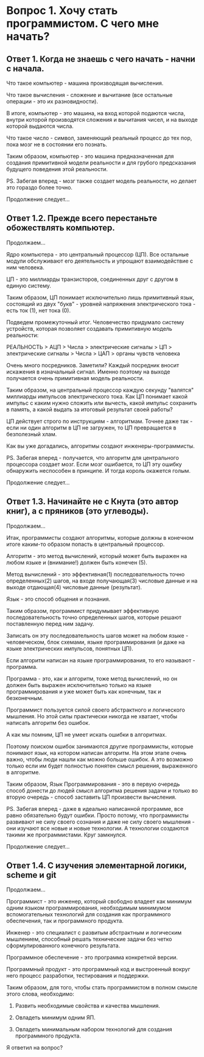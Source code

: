# Вопрос 1. Хочу стать программистом. С чего мне начать?

## Ответ 1. Когда не знаешь с чего начать - начни с начала.

Что такое компьютер - машина производящая вычисления.

Что такое вычисления - сложение и вычитание (все остальные операции - это их разновидности).

В итоге, компьютер - это машина, на вход которой подаются числа, внутри которой производятся сложения и вычитания чисел, и на выходе которой выдаются числа.

Что такое число - символ, заменяющий реальный процесс до тех пор, пока мозг не в состоянии его познать.

Таким образом, компьютер - это машина предназначенная для создания примитивной модели реальности и для грубого предсказания будущего поведения этой реальности.

PS. Забегая вперед - мозг также создает модель реальности, но делает это гораздо более точно.

Продолжение следует...

## Ответ 1.2. Прежде всего перестаньте обожествлять компьютер.

Продолжаем...

Ядро компьютера - это центральный процессор (ЦП). Все остальные модули обслуживают его деятельность и упрощают взаимодействие с ним человека.

ЦП - это миллиарды транзисторов, соединенных друг с другом в единую систему.

Таким образом, ЦП понимает исключительно лишь примитивный язык, состоящий из двух "букв" - уровней напряжения электрического тока - есть ток (1), нет тока (0).

Подведем промежуточный итог. Человечество придумало систему устройств, которая позволяет создавать примитивную модель реальности:

РЕАЛЬНОСТЬ > АЦП > Числа > электрические сигналы > ЦП > электрические сигналы > Числа > ЦАП > органы чувств человека

Очень много посредников. Заметили? Каждый посредник вносит искажения в изначальный сигнал. Именно поэтому на выходе получается очень примитивная модель реальности.

Таким образом, на центральный процессор каждую секунду "валятся" миллиарды импульсов электрического тока. Как ЦП понимает какой импульс с каким нужно сложить или вычесть, какой импульс сохранить в память, а какой выдать за итоговый результат своей работы?

ЦП действует строго по инструкциям - алгоритмам. Точнее даже так - если ни один алгоритм в ЦП не загружен, то ЦП превращается в безполезный хлам.

Как вы уже догадались, алгоритмы создают инженеры-программисты.

PS. Забегая вперед - получается, что алгоритм для центрального процессора создает мозг. Если мозг ошибается, то ЦП эту ошибку обнаружить неспособен в принципе. И тогда король окажется голым.

Продолжение следует...

## Ответ 1.3. Начинайте не с Кнута (это автор книг), а с пряников (это углеводы).

Продолжаем...

Итак, программисты создают алгоритмы, которые должны в конечном итоге каким-то образом попасть в центральный процессор.

Алгоритм - это метод вычислений, который может быть выражен на любом языке и (внимание!) должен быть конечен (5).

Метод вычислений - это эффективная(1) последовательность точно определенных(2) шагов, на входе получающая(3) числовые данные и на выходе отдающая(4) числовые данные (результат).

Язык - это способ общения и познания.

Таким образом, программист придумывает эффективную последовательность точно определенных шагов, которые решают поставленную перед ним задачу.

Записать он эту последовательность шагов может на любом языке - человеческом, блок схемами, языке программирования (и даже на языке электрических импульсов, понятных ЦП).

Если алгоритм написан на языке программирования, то его называют - программа.

Программа - это, как и алгоритм, тоже метод вычислений, но он должен быть выражен исключительно только на языке программирования и уже может быть как конечным, так и безконечным.

Программист пользуется силой своего абстрактного и логического мышления. Но этой силы практически никогда не хватает, чтобы написать алгоритм без ошибок.

А как мы помним, ЦП не умеет искать ошибки в алгоритмах.

Поэтому поиском ошибок занимаются другие программисты, которые понимают язык, на котором написан алгоритм. На этом этапе очень важно, чтобы люди нашли как можно больше ошибок. А это возможно только если им будет полностью понятен смысл решения, выраженного в алгоритме.

Таким образом, Язык Программирования - это в первую очередь способ донести до людей смысл алгоритма решения задачи и только во вторую очередь - способ заставить ЦП произвести вычисления.

PS. Забегая вперед - даже в идеально написанной программе, все равно обязательно будут ошибки. Просто потому, что программисты развивают не силу своего сознания и даже не силу своего мышления - они изучают все новые и новые технологии. А технологии создаются такими же программистами. Круг замкнулся.

Продолжение следует...

## Ответ 1.4. С изучения элементарной логики, scheme и git

Продолжаем...

Программист - это инженер, который свободно владеет как минимум одним языком программирования, необходимым минимумом вспомогательных технологий для создания как программного обеспечения, так и программного продукта.

Инженер - это специалист с развитым абстрактным и логическим мышлением, способный решать технические задачи без четко сформулированного конечного результата.

Программное обеспечение - это программа конкретной версии.

Программный продукт - это программный код и выстроенный вокруг него процесс разработки, тестирования и поддержки.

Таким образом, для того, чтобы стать программистом в полном смысле этого слова, необходимо:

1. Развить необходимые свойства и качества мышления.

2. Овладеть минимум одним ЯП.

3. Овладеть минимальным набором технологий для создания программного продукта.

Я ответил на вопрос?